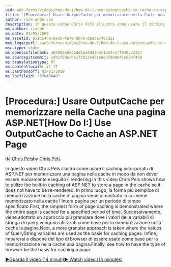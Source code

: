```yaml
---
uid: web-forms/videos/how-do-i/how-do-i-use-outputcache-to-cache-an-aspnet-page
title: '[Procedura:] Usare OutputCache per memorizzare nella Cache una pagina ASP.NET | Microsoft Docs'
author: rick-anderson
description: In questo video Chris Pels illustra come usare il caching incorporato di ASP.NET per memorizzare una pagina nella cache in modo da non dover essere nuovamente eseguito il rendering. Prima di tutto la...
ms.author: riande
ms.date: 02/05/2009
ms.assetid: 651c54da-becb-467e-9076-d6ace7456351
msc.legacyurl: /web-forms/videos/how-do-i/how-do-i-use-outputcache-to-cache-an-aspnet-page
msc.type: video
ms.openlocfilehash: a920803ea65dd16a0dd7b4c1a54ccff949c72427
ms.sourcegitcommit: 24b1f6decbb17bb22a45166e5fdb0845c65af498
ms.translationtype: MT
ms.contentlocale: it-IT
ms.lasthandoff: 03/01/2019
ms.locfileid: "57043648"
---
```

<a name="how-do-i-use-outputcache-to-cache-an-aspnet-page"></a><span data-ttu-id="d0c48-104">[Procedura:] Usare OutputCache per memorizzare nella Cache una pagina ASP.NET</span><span class="sxs-lookup"><span data-stu-id="d0c48-104">[How Do I:] Use OutputCache to Cache an ASP.NET Page</span></span>
====================
<span data-ttu-id="d0c48-105">da [Chris Pels](https://twitter.com/chrispels)</span><span class="sxs-lookup"><span data-stu-id="d0c48-105">by [Chris Pels](https://twitter.com/chrispels)</span></span>

<span data-ttu-id="d0c48-106">In questo video Chris Pels illustra come usare il caching incorporato di ASP.NET per memorizzare una pagina nella cache in modo da non dover essere nuovamente eseguito il rendering.</span><span class="sxs-lookup"><span data-stu-id="d0c48-106">In this video Chris Pels shows how to utilize the built-in caching of ASP.NET to store a page in the cache so it does not have to be re-rendered.</span></span> <span data-ttu-id="d0c48-107">In primo luogo, la forma più semplice di memorizzazione nella cache di pagina viene dimostrato in cui viene memorizzato nella cache l'intera pagina per un periodo di tempo specificato.</span><span class="sxs-lookup"><span data-stu-id="d0c48-107">First, the simplest form of page caching is demonstrated where the entire page is cached for a specified period of time.</span></span> <span data-ttu-id="d0c48-108">Successivamente, viene adottato un approccio più granulare dove i valori delle variabili di stringa di query vengono utilizzati come base per la memorizzazione nella cache le pagine.</span><span class="sxs-lookup"><span data-stu-id="d0c48-108">Next, a more granular approach is taken where the values of QueryString variables are used as the basis for caching pages.</span></span> <span data-ttu-id="d0c48-109">Infine, imparerai a dispone del tipo di browser di essere usato come base per la memorizzazione nella cache una pagina.</span><span class="sxs-lookup"><span data-stu-id="d0c48-109">Finally, see how to have the type of browser be the basis for caching a page.</span></span>

[<span data-ttu-id="d0c48-110">&#9654;Guarda il video (14 minuti)</span><span class="sxs-lookup"><span data-stu-id="d0c48-110">&#9654; Watch video (14 minutes)</span></span>](https://channel9.msdn.com/Blogs/ASP-NET-Site-Videos/how-do-i-use-outputcache-to-cache-an-aspnet-page)
